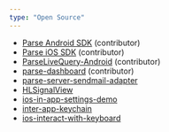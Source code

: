 ```yaml
---
type: "Open Source"
---
```


- [Parse Android SDK](https://github.com/parse-community/Parse-SDK-Android) (contributor)
- [Parse iOS SDK](https://github.com/parse-community/Parse-SDK-iOS-OSX) (contributor)
- [ParseLiveQuery-Android](https://github.com/parse-community/ParseLiveQuery-Android) (contributor)
- [parse-dashboard](https://github.com/parse-community/parse-dashboard) (contributor)
- [parse-server-sendmail-adapter](https://github.com/hermanliang/parse-server-sendmail-adapter)
- [HLSignalView](https://github.com/hermanliang/HLSignalView)
- [ios-in-app-settings-demo](https://github.com/8085studio/ios-in-app-settings-demo)
- [inter-app-keychain](https://github.com/8085studio/inter-app-keychain)
- [ios-interact-with-keyboard](https://github.com/8085studio/ios-interact-with-keyboard)

